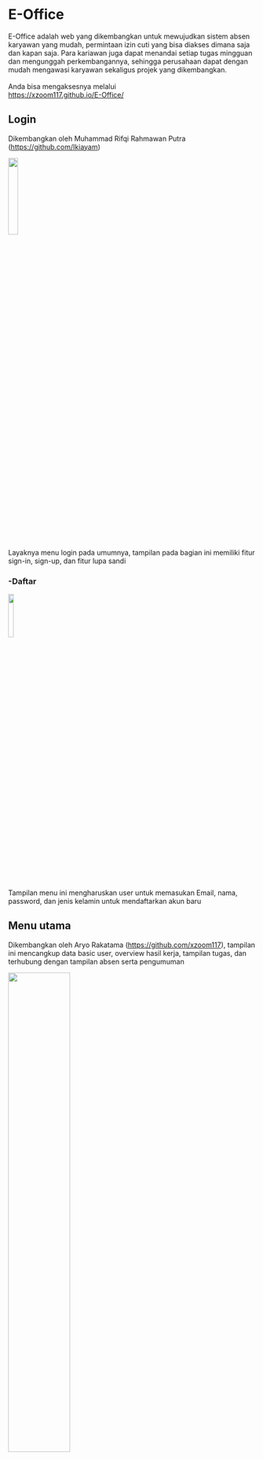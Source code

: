 # E-Office
E-Office adalah web yang dikembangkan untuk mewujudkan sistem absen karyawan yang mudah, permintaan izin cuti yang bisa diakses dimana saja dan kapan saja. Para kariawan juga dapat menandai setiap tugas mingguan dan mengunggah perkembangannya, sehingga perusahaan dapat dengan mudah mengawasi karyawan sekaligus projek yang dikembangkan.
<br><br>Anda bisa mengaksesnya melalui<br>https://xzoom117.github.io/E-Office/

## Login
Dikembangkan oleh Muhammad Rifqi Rahmawan Putra (https://github.com/Ikiayam)
<p align="left">
<img src="https://i.ibb.co/51TjW1x/2021-02-03-19-22-25-Window.png" width="20%"/>
</p>
Layaknya menu login pada umumnya, tampilan pada bagian ini memiliki fitur sign-in, sign-up, dan fitur lupa sandi

### -Daftar
<p align="left">
<img src="https://i.ibb.co/4WFdPRJ/2021-02-03-19-26-02-Window.png" width="15%"/>
</p>
Tampilan menu ini mengharuskan user untuk memasukan Email, nama, password, dan jenis kelamin untuk mendaftarkan akun baru

## Menu utama
Dikembangkan oleh Aryo Rakatama (https://github.com/xzoom117), tampilan ini mencangkup data basic user, overview hasil kerja, tampilan tugas, dan terhubung dengan tampilan absen serta pengumuman
<p align="left">
<img src="https://i.ibb.co/gD2nq3n/2021-02-03-19-35-28-Greenshot.png" width="50%"/>
</p>

### -Overview
Fitur ini menunjukan skills dan progres pekerjaan karyawan yang dikalkulasikan berdasarkan absen dan hasil pekerjaan
<p align="left">
<img src="https://i.ibb.co/5KRxHhJ/Record-2021-02-03-19-39-20-34.gif" width="30%"/>
</p>

### -Tugas
Bagian ini menunjukan tugas tugas yang diunggah perusahaan/karyawan itu sendiri sehingga mereka tidak lupa dan perusahaan dapat memantau progressnya dengan mudah
<p align="left">
<img src="https://i.ibb.co/nwY1sSS/Record-2021-02-03-19-48-47-439.gif" width="30%"/>
</p>

### -Dark Mode
Mode gelap ini cocok untuk user yang memiliki mata drakula
<p align="left">
<img src="https://i.ibb.co/4f71FS7/Record-2021-02-03-19-52-14-894.gif" width="30%"/>
</p>

## Absen
Dikembangkan oleh Nurdiana Saputra (https://github.com/uta17), tamplian ini memiliki fitur reminder sehingga para pegawai tidak akan lupa untuk melakukan absen setiap harinya, dilengkapi jam digital dan data absen karyawan agar perusahaan dapat memantau ketertiban pegawainya dengan mudah
<p align="left">
<img src="https://i.ibb.co/rZpn9vc/2021-02-03-19-56-57-Dashboard.png" width="50%"/>
</p>

### -Absensi
Bagian ini digunakan pegawai untuk melakukan absen harian atau meminta cuti
<p align="left">
<img src="https://i.ibb.co/GF61hJ5/2021-02-03-20-01-18-Absensi.png" width="30%"/>
</p>

### -Data Absen
Bagian ini akan menunjukan database kehadiran pegawai secara mendetail
<p align="left">
<img src="https://i.ibb.co/1LhFv0y/2021-02-03-20-03-16-Data-Absen.png" width="30%"/>
</p>

## Pengumuman
Dikembangkan oleh Chandra (https://github.com/DollllllllllllChan), bagian ini akan memberitahukan setiap pegawai apabila perusahaan memberikan pemberitahuan, sehingga para pegawai dapat melihat segala pemberitahuan penting dimanapun kapanpun
<p align="left">
<img src="https://i.ibb.co/5sJjPP2/Record-2021-02-03-20-06-38-519.gif" width="50%"/>
</p>

## -Pop Up
Memudahkan user untuk membaca pemberitahuan panjang
<p align="left">
<img src="https://i.ibb.co/Srg9xSg/Record-2021-02-03-20-10-29-476.gif" width="30%"/>
</p>
